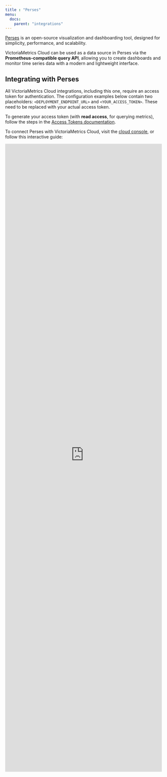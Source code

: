 ```yaml
---
title : "Perses"
menu:
  docs:
    parent: "integrations"
---
```

[Perses](https://perses.dev/) is an open-source visualization and dashboarding tool, designed for
simplicity, performance, and scalability.

VictoriaMetrics Cloud can be used as a data source in Perses via the **Prometheus-compatible query API**,
allowing you to create dashboards and monitor time series data with a modern and lightweight interface.

## Integrating with Perses

All VictoriaMetrics Cloud integrations, including this one, require an access token for authentication.
The configuration examples below contain two placeholders: `<DEPLOYMENT_ENDPOINT_URL>` and `<YOUR_ACCESS_TOKEN>`.
These need to be replaced with your actual access token.

To generate your access token (with **read access**, for querying metrics), follow the steps in the
[Access Tokens documentation](https://docs.victoriametrics.com/victoriametrics-cloud/deployments/access-tokens).

To connect Perses with VictoriaMetrics Cloud, visit the [cloud console](https://console.victoriametrics.cloud/integrations/perses),
or follow this interactive guide:

<iframe 
    width="100%"
    style="aspect-ratio: 1/4;"
    name="iframe" 
    id="integration" 
    frameborder="0"
    src="https://console.victoriametrics.cloud/public/integrations/perses" >
</iframe>

